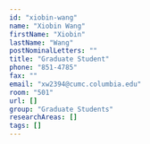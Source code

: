 ```yaml
---
id: "xiobin-wang"
name: "Xiobin Wang"
firstName: "Xiobin"
lastName: "Wang"
postNominalLetters: ""
title: "Graduate Student"
phone: "851-4785"
fax: ""
email: "xw2394@cumc.columbia.edu"
room: "501"
url: []
group: "Graduate Students"
researchAreas: []
tags: []
---
```

